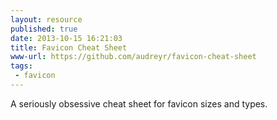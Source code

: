```yaml
---
layout: resource
published: true
date: 2013-10-15 16:21:03
title: Favicon Cheat Sheet
www-url: https://github.com/audreyr/favicon-cheat-sheet
tags: 
 - favicon
---
```


A seriously obsessive cheat sheet for favicon sizes and types.